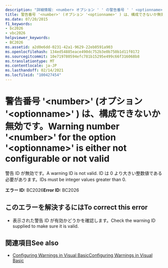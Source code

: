 ```yaml
---
description: "詳細情報: <number> オプション ' ' の警告番号 ' ' <optionname> は、構成できないか、有効ではありません"
title: 警告番号 '<number>' (オプション '<optionname>' ) は、構成できないか無効です。
ms.date: 07/20/2015
f1_keywords:
- bc2026
- vbc2026
helpviewer_keywords:
- BC2026
ms.assetid: a2d0e6dd-0231-42a1-9629-22eb0591a903
ms.openlocfilehash: 134ed54885eace490dc752b3e0b750b1d11f0172
ms.sourcegitcommit: 10e719780594efc781b15295e499c66f316068b8
ms.translationtype: MT
ms.contentlocale: ja-JP
ms.lasthandoff: 02/14/2021
ms.locfileid: "100427454"
---
```

# <a name="warning-number-number-for-the-option-optionname-is-either-not-configurable-or-not-valid"></a><span data-ttu-id="5a301-103">警告番号 '\<number>' (オプション '\<optionname>' ) は、構成できないか無効です。</span><span class="sxs-lookup"><span data-stu-id="5a301-103">Warning number '\<number>' for the option '\<optionname>' is either not configurable or not valid</span></span>

<span data-ttu-id="5a301-104">警告 ID が無効です。</span><span class="sxs-lookup"><span data-stu-id="5a301-104">A warning ID is not valid.</span></span> <span data-ttu-id="5a301-105">ID は 0 より大きい整数値である必要があります。</span><span class="sxs-lookup"><span data-stu-id="5a301-105">IDs must be integer values greater than 0.</span></span>  
  
 <span data-ttu-id="5a301-106">**エラー ID:** BC2026</span><span class="sxs-lookup"><span data-stu-id="5a301-106">**Error ID:** BC2026</span></span>  
  
## <a name="to-correct-this-error"></a><span data-ttu-id="5a301-107">このエラーを解決するには</span><span class="sxs-lookup"><span data-stu-id="5a301-107">To correct this error</span></span>  
  
- <span data-ttu-id="5a301-108">表示された警告 ID が有効かどうかを確認します。</span><span class="sxs-lookup"><span data-stu-id="5a301-108">Check the warning ID supplied to make sure it is valid.</span></span>  
  
## <a name="see-also"></a><span data-ttu-id="5a301-109">関連項目</span><span class="sxs-lookup"><span data-stu-id="5a301-109">See also</span></span>

- [<span data-ttu-id="5a301-110">Configuring Warnings in Visual Basic</span><span class="sxs-lookup"><span data-stu-id="5a301-110">Configuring Warnings in Visual Basic</span></span>](/visualstudio/ide/configuring-warnings-in-visual-basic)
